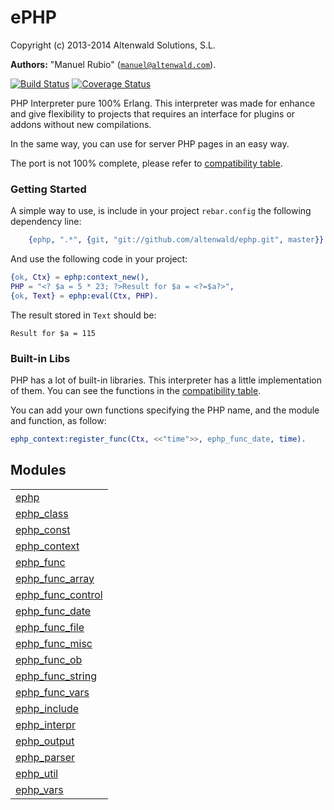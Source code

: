 

# ePHP #

Copyright (c) 2013-2014 Altenwald Solutions, S.L.

__Authors:__ "Manuel Rubio" ([`manuel@altenwald.com`](mailto:manuel@altenwald.com)).


[![Build Status](https://api.travis-ci.org/altenwald/ephp.png?branch=master)](https://travis-ci.org/altenwald/ephp)
[![Coverage Status](https://coveralls.io/repos/altenwald/ephp/badge.png)](https://coveralls.io/r/altenwald/ephp)

PHP Interpreter pure 100% Erlang. This interpreter was made for enhance and give flexibility to projects that requires an interface for plugins or addons without new compilations.

In the same way, you can use for server PHP pages in an easy way.

The port is not 100% complete, please refer to [compatibility table](http://github.com/altenwald/ephp/blob/oop/doc/COMPATIBILITY.md).


### <a name="Getting_Started">Getting Started</a> ###

A simple way to use, is include in your project `rebar.config` the following dependency line:

```erlang
    {ephp, ".*", {git, "git://github.com/altenwald/ephp.git", master}}
```

And use the following code in your project:

```erlang
{ok, Ctx} = ephp:context_new(),
PHP = "<? $a = 5 * 23; ?>Result for $a = <?=$a?>",
{ok, Text} = ephp:eval(Ctx, PHP).
```

The result stored in `Text` should be:

```
Result for $a = 115
```


### <a name="Built-in_Libs">Built-in Libs</a> ###

PHP has a lot of built-in libraries. This interpreter has a little implementation of them. You can see the functions in the [compatibility table](http://github.com/altenwald/ephp/blob/oop/doc/COMPATIBILITY.md).

You can add your own functions specifying the PHP name, and the module and function, as follow:

```erlang
ephp_context:register_func(Ctx, <<"time">>, ephp_func_date, time).
```



## Modules ##


<table width="100%" border="0" summary="list of modules">
<tr><td><a href="http://github.com/altenwald/ephp/blob/oop/doc/ephp.md" class="module">ephp</a></td></tr>
<tr><td><a href="http://github.com/altenwald/ephp/blob/oop/doc/ephp_class.md" class="module">ephp_class</a></td></tr>
<tr><td><a href="http://github.com/altenwald/ephp/blob/oop/doc/ephp_const.md" class="module">ephp_const</a></td></tr>
<tr><td><a href="http://github.com/altenwald/ephp/blob/oop/doc/ephp_context.md" class="module">ephp_context</a></td></tr>
<tr><td><a href="http://github.com/altenwald/ephp/blob/oop/doc/ephp_func.md" class="module">ephp_func</a></td></tr>
<tr><td><a href="http://github.com/altenwald/ephp/blob/oop/doc/ephp_func_array.md" class="module">ephp_func_array</a></td></tr>
<tr><td><a href="http://github.com/altenwald/ephp/blob/oop/doc/ephp_func_control.md" class="module">ephp_func_control</a></td></tr>
<tr><td><a href="http://github.com/altenwald/ephp/blob/oop/doc/ephp_func_date.md" class="module">ephp_func_date</a></td></tr>
<tr><td><a href="http://github.com/altenwald/ephp/blob/oop/doc/ephp_func_file.md" class="module">ephp_func_file</a></td></tr>
<tr><td><a href="http://github.com/altenwald/ephp/blob/oop/doc/ephp_func_misc.md" class="module">ephp_func_misc</a></td></tr>
<tr><td><a href="http://github.com/altenwald/ephp/blob/oop/doc/ephp_func_ob.md" class="module">ephp_func_ob</a></td></tr>
<tr><td><a href="http://github.com/altenwald/ephp/blob/oop/doc/ephp_func_string.md" class="module">ephp_func_string</a></td></tr>
<tr><td><a href="http://github.com/altenwald/ephp/blob/oop/doc/ephp_func_vars.md" class="module">ephp_func_vars</a></td></tr>
<tr><td><a href="http://github.com/altenwald/ephp/blob/oop/doc/ephp_include.md" class="module">ephp_include</a></td></tr>
<tr><td><a href="http://github.com/altenwald/ephp/blob/oop/doc/ephp_interpr.md" class="module">ephp_interpr</a></td></tr>
<tr><td><a href="http://github.com/altenwald/ephp/blob/oop/doc/ephp_output.md" class="module">ephp_output</a></td></tr>
<tr><td><a href="http://github.com/altenwald/ephp/blob/oop/doc/ephp_parser.md" class="module">ephp_parser</a></td></tr>
<tr><td><a href="http://github.com/altenwald/ephp/blob/oop/doc/ephp_util.md" class="module">ephp_util</a></td></tr>
<tr><td><a href="http://github.com/altenwald/ephp/blob/oop/doc/ephp_vars.md" class="module">ephp_vars</a></td></tr></table>

